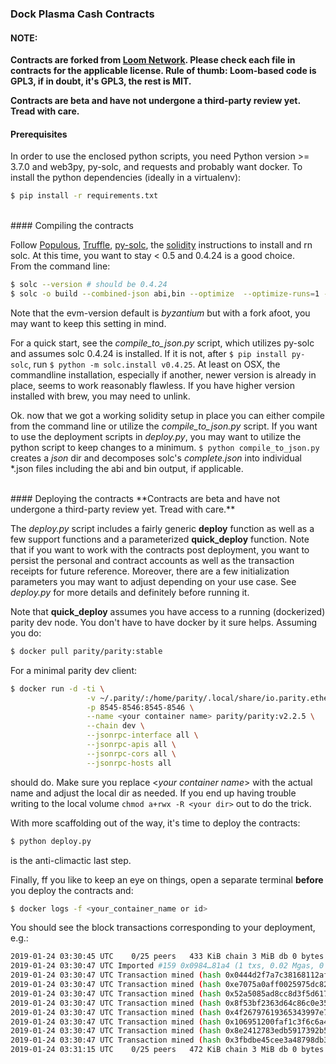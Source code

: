 ### Dock Plasma Cash Contracts  

#### NOTE:     
**Contracts are forked from [Loom Network](https://github.com/loomnetwork/plasma-cash). Please check each file in contracts for the applicable license. Rule of thumb: Loom-based code is GPL3, if in doubt, it's GPL3, the rest is MIT.**  

**Contracts are beta and have not undergone a third-party review yet. Tread with care.**  


#### Prerequisites  
In order to use the enclosed python scripts, you need Python version >= 3.7.0 and web3py, py-solc, and requests and probably want docker. To install the python dependencies (ideally in a virtualenv):  

```bash
$ pip install -r requirements.txt
```  

<br>
#### Compiling the contracts  

Follow [Populous](https://populus.readthedocs.io/en/latest/deploy.html),  [Truffle](https://truffleframework.com/docs/truffle/getting-started/compiling-contracts), [py-solc](https://github.com/ethereum/py-solc), the [solidity](https://solidity.readthedocs.io/en/v0.4.24/installing-solidity.html) instructions to install and rn solc. At this time, you want to stay < 0.5 and 0.4.24 is a good choice.  
From the command line:  

```bash
$ solc --version # should be 0.4.24
$ solc -o build --combined-json abi,bin --optimize  --optimize-runs=1 --evm-version byzantium contracts/*.sol
```  
Note that the evm-version default is _byzantium_ but with a fork afoot, you may want to keep this setting in mind.  

For a quick start, see the _compile_to_json.py_ script, which utilizes py-solc and assumes solc  0.4.24 is installed. If it is not, after ```$ pip install py-solc```, run ```$ python -m solc.install v0.4.25```. At least on OSX, the commandline installation, especially if another, newer version is already in place, seems to work reasonably flawless. If you have higher version installed with brew, you may need to unlink.  

Ok. now that we got a working solidity setup in place you can either compile from the command line or utilize the _compile_to_json.py_ script. If you want to use the deployment scripts in _deploy.py_, you may want to utilize the python script to keep changes to a minimum. 
```$ python compile_to_json.py``` creates a _json_ dir and decomposes solc's _complete.json_ into individual *.json files including the abi and bin output, if applicable.  

<br>
#### Deploying the contracts  
**Contracts are beta and have not undergone a third-party review yet. Tread with care.**  

The _deploy.py_ script includes a fairly generic **deploy** function as well as a few support functions and a parameterized **quick_deploy** function. Note that if you want to work with the contracts post deployment, you want to persist the personal and contract accounts as well as the transaction receipts for future reference. Moreover, there are a few initialization parameters you may want to adjust depending on your use case. See _deploy.py_ for more details and definitely before running it.  

Note that **quick_deploy** assumes you have access to a running (dockerized) parity dev node. You don't have to have docker by it sure helps. Assuming you do:  

```bash 
$ docker pull parity/parity:stable	
```  

For a minimal parity dev client:  

```bash
$ docker run -d -ti \
                 -v ~/.parity/:/home/parity/.local/share/io.parity.ethereum/ \
                 -p 8545-8546:8545-8546 \
                 --name <your container name> parity/parity:v2.2.5 \
                 --chain dev \
                 --jsonrpc-interface all \
                 --jsonrpc-apis all \
                 --jsonrpc-cors all \
                 --jsonrpc-hosts all
```  

should do. Make sure you replace <_your container name_> with the actual name and adjust the local dir as needed. If you end up having trouble writing to the local volume ```chmod a+rwx -R <your dir>``` out to do the trick.  

With more scaffolding out of the way, it's time to deploy the contracts:  

```python 
$ python deploy.py
```  

is the anti-climactic last step.  

Finally, ff you like to keep an eye on things, open a separate terminal __before__ you deploy the contracts and:  

```bash 
$ docker logs -f <your_container_name or id>
``` 

You should see the block transactions corresponding to your deployment, e.g.:  

```bash 
2019-01-24 03:30:45 UTC    0/25 peers   433 KiB chain 3 MiB db 0 bytes queue 448 bytes sync  RPC:  0 conn,    0 req/s, 1460 µs
2019-01-24 03:30:47 UTC Imported #159 0x0984…81a4 (1 txs, 0.02 Mgas, 0 ms, 0.60 KiB) + another 7 block(s) containing 7 tx(s)
2019-01-24 03:30:47 UTC Transaction mined (hash 0x0444d2f7a7c38168112af45e402a45c46f85bc1f68bc72f1bd372063a261a72f)
2019-01-24 03:30:47 UTC Transaction mined (hash 0xe7075a0aff0025975dc8266bb4b2bae483b2650780f42ebb4b1134b2742e1b3d)
2019-01-24 03:30:47 UTC Transaction mined (hash 0x52a5085ad8cc8d3f5d617e718f2e3c0244c3ac8b634a36ef7cd8e1c8082f6a41)
2019-01-24 03:30:47 UTC Transaction mined (hash 0x8f53bf2363d64c86c0e35596611fc0e7c0d0511b12633ae9350eb3f8a3fb2293)
2019-01-24 03:30:47 UTC Transaction mined (hash 0x4f26797619365343997e7c407cac1e94198ec370d5caf5ae5da45e95a4b1f601)
2019-01-24 03:30:47 UTC Transaction mined (hash 0x106951200faf1c3f6c6a4b00023c2779f7b4e12f516f213377ec9c511fc614f6)
2019-01-24 03:30:47 UTC Transaction mined (hash 0x8e2412783edb5917392b55750f1384238c75729c96df245d402fb29807f8f3c9)
2019-01-24 03:30:47 UTC Transaction mined (hash 0x3fbdbe45cee3a48798db36c08bef9d155a8b513a2a7da75ffb223e82d6deebbb)
2019-01-24 03:31:15 UTC    0/25 peers   472 KiB chain 3 MiB db 0 bytes queue 448 bytes sync  RPC:  0 conn,    0 req/s, 1460 µs
```  








